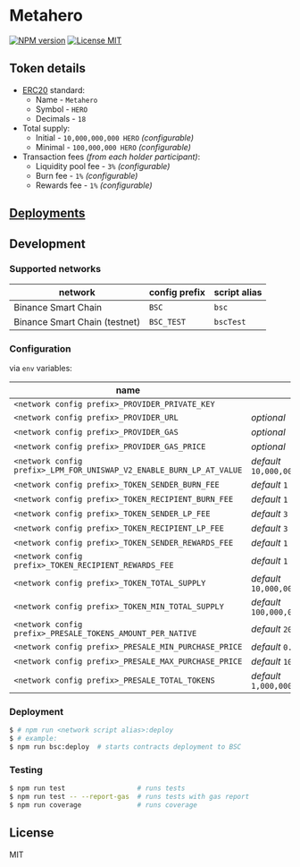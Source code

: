 # Metahero

[![NPM version][npm-image]][npm-url]
[![License MIT][license-image]][license-url]

## Token details

* [ERC20](https://github.com/ethereum/EIPs/blob/master/EIPS/eip-20.md) standard: 
  * Name - `Metahero`
  * Symbol - `HERO`
  * Decimals - `18`
* Total supply:
  * Initial - `10,000,000,000 HERO` _(configurable)_
  * Minimal - `100,000,000 HERO` _(configurable)_
* Transaction fees _(from each holder participant)_:
  * Liquidity pool fee - `3%` _(configurable)_ 
  * Burn fee - `1%` _(configurable)_
  * Rewards fee - `1%` _(configurable)_

## [Deployments](../deployments/README.md)

## Development

### Supported networks

| network | config prefix | script alias |
| --- | --- | --- |
| Binance Smart Chain | `BSC` | `bsc` |
| Binance Smart Chain (testnet) | `BSC_TEST` | `bscTest` |

### Configuration

via `env` variables:

| name | note |
| --- | --- |
| `<network config prefix>_PROVIDER_PRIVATE_KEY` | |
| `<network config prefix>_PROVIDER_URL` | _optional_ |
| `<network config prefix>_PROVIDER_GAS` | _optional_ |
| `<network config prefix>_PROVIDER_GAS_PRICE` | _optional_ |
| `<network config prefix>_LPM_FOR_UNISWAP_V2_ENABLE_BURN_LP_AT_VALUE` | _default_ `10,000,000.000000000000000000` |
| `<network config prefix>_TOKEN_SENDER_BURN_FEE` | _default_ `1` |
| `<network config prefix>_TOKEN_RECIPIENT_BURN_FEE` | _default_ `1` |
| `<network config prefix>_TOKEN_SENDER_LP_FEE` | _default_ `3` |
| `<network config prefix>_TOKEN_RECIPIENT_LP_FEE` | _default_ `3` |
| `<network config prefix>_TOKEN_SENDER_REWARDS_FEE` | _default_ `1` |
| `<network config prefix>_TOKEN_RECIPIENT_REWARDS_FEE` | _default_ `1`  |
| `<network config prefix>_TOKEN_TOTAL_SUPPLY` | _default_ `10,000,000,000.000000000000000000` |
| `<network config prefix>_TOKEN_MIN_TOTAL_SUPPLY` | _default_ `100,000,000.000000000000000000` |
| `<network config prefix>_PRESALE_TOKENS_AMOUNT_PER_NATIVE` | _default_ `200000` |
| `<network config prefix>_PRESALE_MIN_PURCHASE_PRICE` | _default_ `0.100000000000000000` |
| `<network config prefix>_PRESALE_MAX_PURCHASE_PRICE` | _default_ `10.000000000000000000` |
| `<network config prefix>_PRESALE_TOTAL_TOKENS` | _default_ `1,000,000,000.000000000000000000` |

### Deployment

```bash
$ # npm run <network script alias>:deploy
$ # example:
$ npm run bsc:deploy  # starts contracts deployment to BSC
```

### Testing

```bash
$ npm run test                  # runs tests
$ npm run test -- --report-gas  # runs tests with gas report
$ npm run coverage              # runs coverage
```

## License

MIT

[npm-image]: https://badge.fury.io/js/%40metahero%2Fcontracts.svg
[npm-url]: https://npmjs.org/package/@metahero/contracts
[license-image]: https://img.shields.io/badge/License-MIT-yellow.svg
[license-url]: https://github.com/metahero-token/metahero-contracts/blob/master/LICENSE
